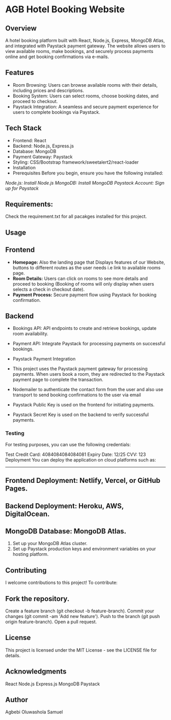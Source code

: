 # AGB Hotel Booking Website

## Overview
A hotel booking platform built with React, Node.js, Express, MongoDB Atlas, and integrated with Paystack payment gateway.
The website allows users to view available rooms, make bookings, and securely process payments online and get booking confirmations via e-mails.

## Features
- Room Browsing: Users can browse available rooms with their details, including prices and descriptions.
- Booking System: Users can select rooms, choose booking dates, and proceed to checkout.
- Paystack Integration: A seamless and secure payment experience for users to complete bookings via Paystack.

## Tech Stack
* Frontend: React
* Backend: Node.js, Express.js
* Database: MongoDB
* Payment Gateway: Paystack
* Styling: CSS/Bootstrap framework/sweetalert2/react-loader
* Installation
* Prerequisites
 Before you begin, ensure you have the following installed:

*Node.js: Install Node.js*
*MongoDB: Install MongoDB*
*Paystack Account: Sign up for Paystack*

## Requirements:
Check the requirement.txt for all pacakges installed for this project.

## Usage

## Frontend
- **Homepage:** Also the landing page that Displays features of our Website, buttons to different routes as the user needs i.e link to available rooms page.
- **Room Details:** Users can click on rooms to see more details and proceed to booking (Booking of rooms will only display when users selects a check in checkout date).
- **Payment Process:** Secure payment flow using Paystack for booking confirmation.

## Backend

- Bookings API: API endpoints to create and retrieve bookings, update room availability.
- Payment API: Integrate Paystack for processing payments on successful bookings.
- Paystack Payment Integration
- This project uses the Paystack payment gateway for processing payments. When users book a room, they are redirected to the Paystack payment page to complete the transaction.
- Nodemailer to authenticate the contact form from the user and also use transport to send booking confirmations to the user via email

- Paystack Public Key is used on the frontend for initiating payments.
- Paystack Secret Key is used on the backend to verify successful payments.

### Testing
For testing purposes, you can use the following credentials:

Test Credit Card: 4084084084084081
Expiry Date: 12/25
CVV: 123
Deployment
You can deploy the application on cloud platforms such as:

***
## Frontend Deployment: Netlify, Vercel, or GitHub Pages.
## Backend Deployment: Heroku, AWS, DigitalOcean.
## MongoDB Database: MongoDB Atlas.
1. Set up your MongoDB Atlas cluster.
2. Set up Paystack production keys and environment variables on your hosting platform.

## Contributing
I welcome contributions to this project! To contribute:

## Fork the repository.
Create a feature branch (git checkout -b feature-branch).
Commit your changes (git commit -am 'Add new feature').
Push to the branch (git push origin feature-branch).
Open a pull request.

## License
This project is licensed under the MIT License - see the LICENSE file for details.

## Acknowledgments
React
Node.js
Express.js
MongoDB
Paystack

## Author
Agbebi Oluwashola Samuel

